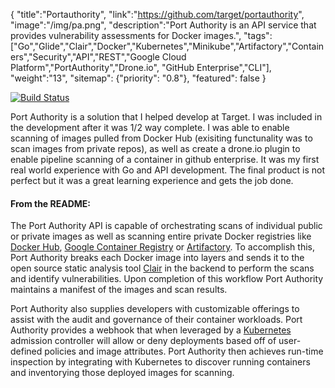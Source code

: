 {
    "title":"Portauthority",
    "link":"https://github.com/target/portauthority",
    "image":"/img/pa.png",
    "description":"Port Authority is an API service that provides vulnerability assessments for Docker images.",
    "tags":["Go","Glide","Clair","Docker","Kubernetes","Minikube","Artifactory","Containers","Security","API","REST","Google Cloud Platform","PortAuthority","Drone.io",
            "GitHub Enterprise","CLI"],
    "weight":"13",
    "sitemap": {"priority": "0.8"},
    "featured": false
}

[![Build Status](https://travis-ci.org/target/portauthority.svg?branch=master)](https://travis-ci.org/target/portauthority/builds)

Port Authority is a solution that I helped develop at Target. I was included in the development after it was 1/2 way complete. I was able to enable scanning of images pulled from Docker Hub (exisiting functunality was to scan images from private repos), as well as create a drone.io plugin to enable pipeline scanning of a container in github enterprise. It was my first real world experience with Go and API development.  The final product is not perfect but it was a great learning experience and gets the job done.


#### From the README:
The Port Authority API is capable of orchestrating scans of individual public or private images as well as scanning entire private Docker registries like [Docker Hub](https://hub.docker.com), [Google Container Registry](https://cloud.google.com/container-registry/) or [Artifactory](https://jfrog.com/artifactory/). To accomplish this, Port Authority breaks each Docker image into layers and sends it to the open source static analysis tool [Clair](https://github.com/coreos/clair) in the backend to perform the scans and identify vulnerabilities. Upon completion of this workflow Port Authority maintains a manifest of the images and scan results.

Port Authority also supplies developers with customizable offerings to assist with the audit and governance of their container workloads. Port Authority provides a webhook that when leveraged by a [Kubernetes](https://github.com/kubernetes/kubernetes) admission controller will allow or deny deployments based off of user-defined policies and image attributes. Port Authority then achieves run-time inspection by integrating with Kubernetes to discover running containers and inventorying those deployed images for scanning.